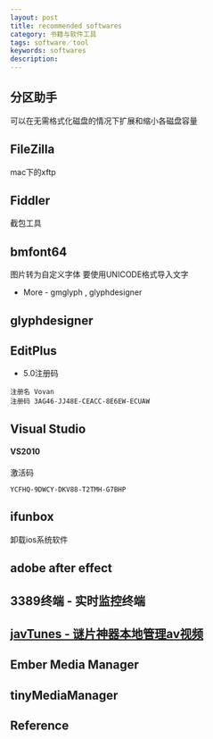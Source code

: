```yaml
---
layout: post
title: recommended softwares
category: 书籍与软件工具
tags: software／tool
keywords: softwares
description: 
---
```


## 分区助手

可以在无需格式化磁盘的情况下扩展和缩小各磁盘容量

## FileZilla

mac下的xftp

## Fiddler

截包工具


## bmfont64

图片转为自定义字体 要使用UNICODE格式导入文字

* More - gmglyph , glyphdesigner

## glyphdesigner

## EditPlus

* 5.0注册码

```
注册名 Vovan
注册码 3AG46-JJ48E-CEACC-8E6EW-ECUAW
```

## Visual Studio

#### VS2010

激活码
```
YCFHQ-9DWCY-DKV88-T2TMH-G7BHP
```

## ifunbox

卸载ios系统软件


## adobe after effect

## 3389终端 - 实时监控终端

## [javTunes - 谜片神器本地管理av视频](http://jav-tunes.com/)
## Ember Media Manager
## tinyMediaManager

## Reference
